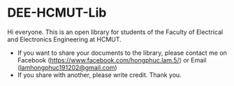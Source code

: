 # DEE-HCMUT-Lib
Hi everyone. This is an open library for students of the Faculty of Electrical and Electronics Engineering at HCMUT. 
* If you want to share your documents to the library, please contact me on Facebook (https://www.facebook.com/hongphuc.lam.5/) or Email (lamhongphuc191202@gmail.com)
* If you share with another, please write credit. Thank you.
